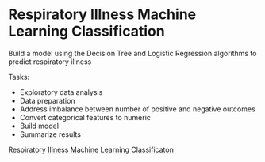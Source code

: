 # Respiratory Illness Machine Learning Classification

Build a model using the Decision Tree and Logistic Regression algorithms to predict respiratory illness

Tasks:
  *  Exploratory data analysis
  *  Data preparation
  *  Address imbalance between number of positive and negative outcomes
  *  Convert categorical features to numeric
  *  Build model
  *  Summarize results

[Respiratory Illness Machine Learning Classificaton](https://github.com/Sarah269/glowing-dollop/blob/main/Respiratory%20Illness/Respiratory.pdf)




